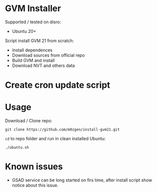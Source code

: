 # GVM Installer

Supported / tested on disro:

* Ubuntu 20+

Script install GVM 21 from scratch:

* Install dependences
* Download sources from official repo
* Build GVM and install
* Download NVT and others data

# Create cron update script
<TODO>

# Usage

Download / Clone repo:

```
git clone https://github.com/m0zgen/install-gvm21.git
```

`cd` to repo folder and run in clean installed Ubuntu:

```
./ubuntu.sh
```

# Known issues

* GSAD service can be long started on firs time, after install script show notice about this issue.

